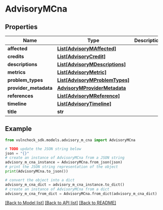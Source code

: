 # AdvisoryMCna


## Properties

Name | Type | Description | Notes
------------ | ------------- | ------------- | -------------
**affected** | [**List[AdvisoryMAffected]**](AdvisoryMAffected.md) |  | [optional] 
**credits** | [**List[AdvisoryCredit]**](AdvisoryCredit.md) |  | [optional] 
**descriptions** | [**List[AdvisoryMDescriptions]**](AdvisoryMDescriptions.md) |  | [optional] 
**metrics** | [**List[AdvisoryMetric]**](AdvisoryMetric.md) |  | [optional] 
**problem_types** | [**List[AdvisoryMProblemTypes]**](AdvisoryMProblemTypes.md) |  | [optional] 
**provider_metadata** | [**AdvisoryMProviderMetadata**](AdvisoryMProviderMetadata.md) |  | [optional] 
**references** | [**List[AdvisoryMReference]**](AdvisoryMReference.md) |  | [optional] 
**timeline** | [**List[AdvisoryTimeline]**](AdvisoryTimeline.md) |  | [optional] 
**title** | **str** |  | [optional] 

## Example

```python
from vulncheck_sdk.models.advisory_m_cna import AdvisoryMCna

# TODO update the JSON string below
json = "{}"
# create an instance of AdvisoryMCna from a JSON string
advisory_m_cna_instance = AdvisoryMCna.from_json(json)
# print the JSON string representation of the object
print(AdvisoryMCna.to_json())

# convert the object into a dict
advisory_m_cna_dict = advisory_m_cna_instance.to_dict()
# create an instance of AdvisoryMCna from a dict
advisory_m_cna_from_dict = AdvisoryMCna.from_dict(advisory_m_cna_dict)
```
[[Back to Model list]](../README.md#documentation-for-models) [[Back to API list]](../README.md#documentation-for-api-endpoints) [[Back to README]](../README.md)


